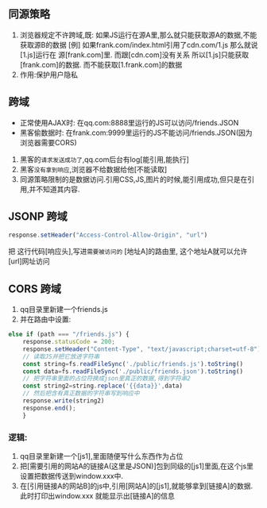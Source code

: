 ## 同源策略

1. 浏览器规定不许跨域,既:
 如果JS运行在源A里,那么就只能获取源A的数据,不能获取源B的数据 
    [例] 
      如果frank.com/index.html引用了cdn.com/1.js
    那么就说[1.js]运行在 源[frank.com]里.   而跟[cdn.com]没有关系
    所以[1.js]只能获取[frank.com]的数据.  而不能获取[1.frank.com]的数据
2. 作用:保护用户隐私



## 跨域

* 正常使用AJAX时: 在qq.com:8888里运行的JS可以访问/friends.JSON
* 黑客偷数据时: 在frank.com:9999里运行的JS不能访问/friends.JSON(因为浏览器需要CORS)

1. 黑客的`请求发送成功了`,qq.com后台有log[能引用,能执行]
2. 黑客`没有拿到响应`,浏览器不给数据给他[不能读取]
3. 同源策略限制的是数据访问.引用CSS,JS,图片的时候,能引用成功,但只是在引用,并不知道其内容.



## JSONP 跨域

```JavaScript
response.setHeader("Access-Control-Allow-Origin", "url")
```
把 这行代码[响应头],写进`需要被访问的` [地址A]的路由里, 这个地址A就可以允许[url]网址访问



## CORS 跨域

1. qq目录里新建一个friends.js
2. 并在路由中设置:
```JavaScript
else if (path === "/friends.js") {
    response.statusCode = 200;
    response.setHeader("Content-Type", "text/javascript;charset=utf-8");
    // 读取JS并把它放进字符串
    const string=fs.readFileSync('./public/friends.js').toString()
    const data=fs.readFileSync('./public/friends.json').toString()
    // 把字符串里面的占位符换成json里真正的数据,得到字符串2
    const string2=string.replace('{{data}}',data)
    // 然后把含有真正数据的字符串写到响应中
    response.write(string2)
    response.end();
    }
```
### 逻辑: 
  1. qq目录里新建一个[js1],里面随便写什么东西作为占位
  2. 把[需要引用的网站A的链接A(这里是JSON)]包到同级的[js1]里面,在这个js里设置把数据传送到window.xxx中.
  3. 在[引用链接A的网站B]的js中,引用[网站A]的[js1],就能够拿到[链接A]的数据.此时打印出window.xxx  就能显示出[链接A]的信息